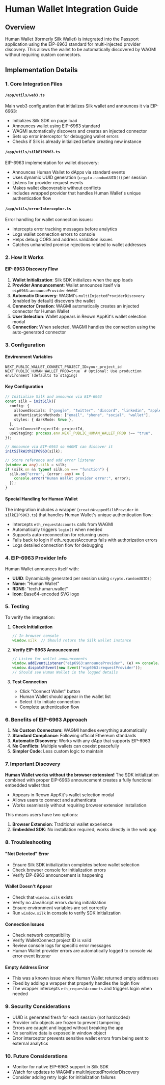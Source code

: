 # Human Wallet Integration Guide

## Overview

Human Wallet (formerly Silk Wallet) is integrated into the Passport application using the EIP-6963 standard for multi-injected provider discovery. This allows the wallet to be automatically discovered by WAGMI without requiring custom connectors.

## Implementation Details

### 1. Core Integration Files

#### `/app/utils/web3.ts`
Main web3 configuration that initializes Silk wallet and announces it via EIP-6963:
- Initializes Silk SDK on page load
- Announces wallet using EIP-6963 standard
- WAGMI automatically discovers and creates an injected connector
- Sets up error interceptor for debugging wallet errors
- Checks if Silk is already initialized before creating new instance

#### `/app/utils/silkEIP6963.ts`
EIP-6963 implementation for wallet discovery:
- Announces Human Wallet to dApps via standard events
- Uses dynamic UUID generation (`crypto.randomUUID()`) per session
- Listens for provider request events
- Makes wallet discoverable without conflicts
- Includes wrapped provider that handles Human Wallet's unique authentication flow

#### `/app/utils/errorInterceptor.ts`
Error handling for wallet connection issues:
- Intercepts error tracking messages before analytics
- Logs wallet connection errors to console
- Helps debug CORS and address validation issues
- Catches unhandled promise rejections related to wallet addresses

### 2. How It Works

#### EIP-6963 Discovery Flow
1. **Wallet Initialization**: Silk SDK initializes when the app loads
2. **Provider Announcement**: Wallet announces itself via `eip6963:announceProvider` event
3. **Automatic Discovery**: WAGMI's `multiInjectedProviderDiscovery` (enabled by default) discovers the wallet
4. **Connector Creation**: WAGMI automatically creates an injected connector for Human Wallet
5. **User Selection**: Wallet appears in Reown AppKit's wallet selection modal
6. **Connection**: When selected, WAGMI handles the connection using the auto-generated connector

### 3. Configuration

#### Environment Variables
```
NEXT_PUBLIC_WALLET_CONNECT_PROJECT_ID=your_project_id
NEXT_PUBLIC_HUMAN_WALLET_PROD=true  # Optional: Use production environment (defaults to staging)
```

#### Key Configuration
```typescript
// Initialize Silk and announce via EIP-6963
const silk = initSilk({
  config: {
    allowedSocials: ["google", "twitter", "discord", "linkedin", "apple"],
    authenticationMethods: ["email", "phone", "social", "wallet"],
    styles: { darkMode: true },
  },
  walletConnectProjectId: projectId,
  useStaging: process.env.NEXT_PUBLIC_HUMAN_WALLET_PROD !== "true",
});

// Announce via EIP-6963 so WAGMI can discover it
initSilkWithEIP6963(silk);

// Store reference and add error listener
(window as any).silk = silk;
if (silk.on && typeof silk.on === "function") {
  silk.on("error", (error: any) => {
    console.error("Human Wallet provider error:", error);
  });
}
```

#### Special Handling for Human Wallet
The integration includes a wrapper (`createWrappedSilkProvider` in `silkEIP6963.ts`) that handles Human Wallet's unique authentication flow:
- Intercepts `eth_requestAccounts` calls from WAGMI
- Automatically triggers `login()` when needed
- Supports auto-reconnection for returning users
- Falls back to login if eth_requestAccounts fails with authorization errors
- Logs detailed connection flow for debugging

### 4. EIP-6963 Provider Info

Human Wallet announces itself with:
- **UUID**: Dynamically generated per session using `crypto.randomUUID()`
- **Name**: "Human Wallet"
- **RDNS**: "tech.human.wallet"
- **Icon**: Base64-encoded SVG logo

### 5. Testing

To verify the integration:

1. **Check Initialization**
   ```javascript
   // In browser console
   window.silk  // Should return the Silk wallet instance
   ```

2. **Verify EIP-6963 Announcement**
   ```javascript
   // Listen for wallet announcements
   window.addEventListener("eip6963:announceProvider", (e) => console.log(e.detail));
   window.dispatchEvent(new Event("eip6963:requestProvider"));
   // Should see Human Wallet in the logged details
   ```

3. **Test Connection**
   - Click "Connect Wallet" button
   - Human Wallet should appear in the wallet list
   - Select it to initiate connection
   - Complete authentication flow

### 6. Benefits of EIP-6963 Approach

1. **No Custom Connectors**: WAGMI handles everything automatically
2. **Standard Compliance**: Following official Ethereum standards
3. **Automatic Discovery**: Works with any dApp that supports EIP-6963
4. **No Conflicts**: Multiple wallets can coexist peacefully
5. **Simpler Code**: Less custom logic to maintain

### 7. Important Discovery

**Human Wallet works without the browser extension!** The SDK initialization combined with proper EIP-6963 announcement creates a fully functional embedded wallet that:
- Appears in Reown AppKit's wallet selection modal
- Allows users to connect and authenticate
- Works seamlessly without requiring browser extension installation

This means users have two options:
1. **Browser Extension**: Traditional wallet experience
2. **Embedded SDK**: No installation required, works directly in the web app

### 8. Troubleshooting

#### "Not Detected" Error
- Ensure Silk SDK initialization completes before wallet selection
- Check browser console for initialization errors
- Verify EIP-6963 announcement is happening

#### Wallet Doesn't Appear
- Check that `window.silk` exists
- Verify no JavaScript errors during initialization
- Ensure environment variables are set correctly
- Run `window.silk` in console to verify SDK initialization

#### Connection Issues
- Check network compatibility
- Verify WalletConnect project ID is valid
- Review console logs for specific error messages
- Human Wallet provider errors are automatically logged to console via error event listener

#### Empty Address Error
- This was a known issue where Human Wallet returned empty addresses
- Fixed by adding a wrapper that properly handles the login flow
- The wrapper intercepts `eth_requestAccounts` and triggers login when needed

### 9. Security Considerations

- UUID is generated fresh for each session (not hardcoded)
- Provider info objects are frozen to prevent tampering
- Errors are caught and logged without breaking the app
- No sensitive data is exposed in window object
- Error interceptor prevents sensitive wallet errors from being sent to external analytics

### 10. Future Considerations

- Monitor for native EIP-6963 support in Silk SDK
- Watch for updates to WAGMI's multiInjectedProviderDiscovery
- Consider adding retry logic for initialization failures